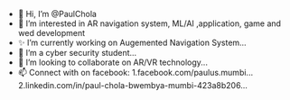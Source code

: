 - 👋 Hi, I’m @PaulChola
- 👀 I’m interested in AR navigation system, ML/AI ,application, game and wed development
- ✨ I’m currently working on Augemented Navigation System...
- 🌱 I’m a cyber security student...
- 💞️ I’m looking to collaborate on AR/VR technology...
- 📫 Connect with on facebook: 
1.facebook.com/paulus.mumbi... 
2.linkedin.com/in/paul-chola-bwembya-mumbi-423a8b206...




<!---
PaulChola/PaulChola is a ✨ special ✨ repository because its `README.md` (this file) appears on your GitHub profile.
You can click the Preview link to take a look at your changes.
--->
